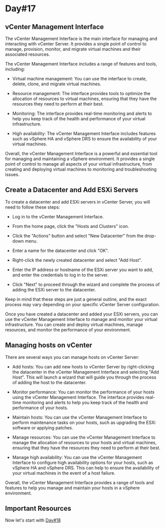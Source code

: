 # Day#17

## vCenter Management Interface
The vCenter Management Interface is the main interface for managing and interacting with vCenter Server. It provides a single point of control to manage, provision, monitor, and migrate virtual machines and their associated resources.

The vCenter Management Interface includes a range of features and tools, including:

+ Virtual machine management: You can use the interface to create, delete, clone, and migrate virtual machines.

+ Resource management: The interface provides tools to optimize the allocation of resources to virtual machines, ensuring that they have the resources they need to perform at their best.

+ Monitoring: The interface provides real-time monitoring and alerts to help you keep track of the health and performance of your virtual infrastructure.

+ High availability: The vCenter Management Interface includes features such as vSphere HA and vSphere DRS to ensure the availability of your virtual machines.

Overall, the vCenter Management Interface is a powerful and essential tool for managing and maintaining a vSphere environment. It provides a single point of control to manage all aspects of your virtual infrastructure, from creating and deploying virtual machines to monitoring and troubleshooting issues.

## Create a Datacenter and Add ESXi Servers
To create a datacenter and add ESXi servers in vCenter Server, you will need to follow these steps:

+ Log in to the vCenter Management Interface.

+ From the home page, click the "Hosts and Clusters" icon.

+ Click the "Actions" button and select "New Datacenter" from the drop-down menu.

+ Enter a name for the datacenter and click "OK".

+ Right-click the newly created datacenter and select "Add Host".

+ Enter the IP address or hostname of the ESXi server you want to add, and enter the credentials to log in to the server.

+ Click "Next" to proceed through the wizard and complete the process of adding the ESXi server to the datacenter.

Keep in mind that these steps are just a general outline, and the exact process may vary depending on your specific vCenter Server configuration.

Once you have created a datacenter and added your ESXi servers, you can use the vCenter Management Interface to manage and monitor your virtual infrastructure. You can create and deploy virtual machines, manage resources, and monitor the performance of your environment.

## Managing hosts on vCenter
There are several ways you can manage hosts on vCenter Server:

+ Add hosts: You can add new hosts to vCenter Server by right-clicking the datacenter in the vCenter Management Interface and selecting "Add Host". This will launch a wizard that will guide you through the process of adding the host to the datacenter.

+ Monitor performance: You can monitor the performance of your hosts using the vCenter Management Interface. The interface provides real-time monitoring and alerts to help you keep track of the health and performance of your hosts.

+ Maintain hosts: You can use the vCenter Management Interface to perform maintenance tasks on your hosts, such as upgrading the ESXi software or applying patches.

+ Manage resources: You can use the vCenter Management Interface to manage the allocation of resources to your hosts and virtual machines, ensuring that they have the resources they need to perform at their best.

+ Manage high availability: You can use the vCenter Management Interface to configure high availability options for your hosts, such as vSphere HA and vSphere DRS. This can help to ensure the availability of your virtual machines in the event of a host failure.

Overall, the vCenter Management Interface provides a range of tools and features to help you manage and maintain your hosts in a vSphere environment.

## Important Resources

Now let's start with [Day#18](Day%4018.md)